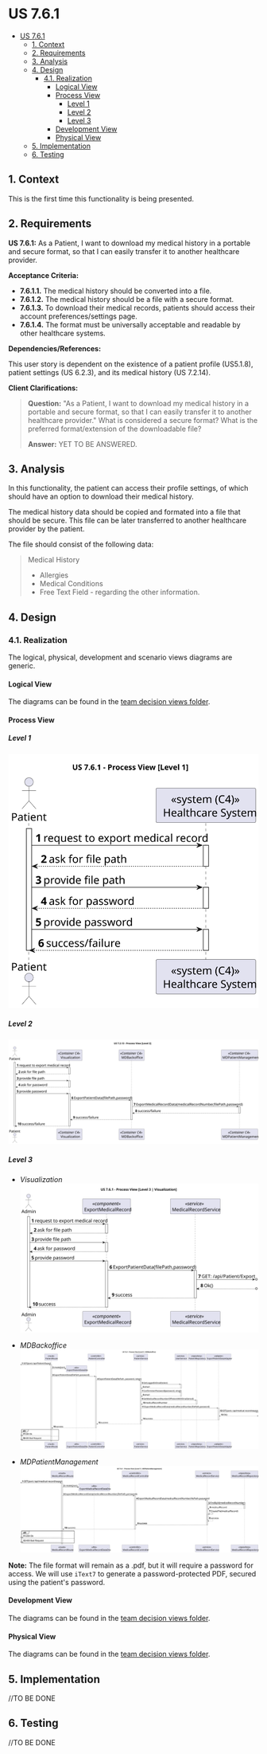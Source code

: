 # US 7.6.1

<!-- TOC -->
- [US 7.6.1](#us-761)
  - [1. Context](#1-context)
  - [2. Requirements](#2-requirements)
  - [3. Analysis](#3-analysis)
  - [4. Design](#4-design)
    - [4.1. Realization](#41-realization)
      - [Logical View](#logical-view)
      - [Process View](#process-view)
        - [Level 1](#level-1)
        - [Level 2](#level-2)
        - [Level 3](#level-3)
      - [Development View](#development-view)
      - [Physical View](#physical-view)
  - [5. Implementation](#5-implementation)
  - [6. Testing](#6-testing)
<!-- TOC -->


## 1. Context

This is the first time this functionality is being presented.

## 2. Requirements

**US 7.6.1:** As a Patient, I want to download my medical history in a portable and secure format, so that I can easily transfer it to another healthcare provider.

**Acceptance Criteria:**

- **7.6.1.1.** The medical history should be converted into a file.
- **7.6.1.2.** The medical history should be a file with a secure format.
- **7.6.1.3.** To download their medical records, patients should access their account preferences/settings page.
- **7.6.1.4.** The format must be universally acceptable and readable by other healthcare systems.

**Dependencies/References:**

This user story is dependent on the existence of a patient profile (US5.1.8), patient settings (US 6.2.3), and its medical history (US 7.2.14).

**Client Clarifications:**

> **Question:** "As a Patient, I want to download my medical history in a portable and secure format, so that I can easily transfer it to another healthcare provider."
> What is considered a secure format?
> What is the preferred format/extension of the downloadable file?
>
> **Answer:** YET TO BE ANSWERED.


## 3. Analysis

In this functionality, the patient can access their profile settings, of which should have an option to download their
medical history.

The medical history data should be copied and formated into a file that should be secure. This file can be later transferred
to another healthcare provider by the patient.

The file should consist of the following data:

> Medical History
>   * Allergies
>   * Medical Conditions
>   * Free Text Field - regarding the other information.

## 4. Design

### 4.1. Realization

The logical, physical, development and scenario views diagrams are generic.

#### Logical View

The diagrams can be found in the [team decision views folder](../../team-decisions/views/general-views.md#1-logical-view).

#### Process View

##### Level 1

![Process View - Level 1](diagrams/level-1-process-view.svg)

##### Level 2

![Process View - Level 2](diagrams/level-2-process-view.svg)

##### Level 3

- _Visualization_<br>
![Process View - Level 3](diagrams/level-3-process-view-visualization.svg)

- _MDBackoffice_<br>
![Process View - Level 3](diagrams/level-3-process-view-mdbackoffice.svg)
- _MDPatientManagement_<br>
![Process View - Level 3](diagrams/level-3-process-view-mdpatientmanagement.svg)

**Note:**  The file format will remain as a .pdf, but it will require a password for access. We will use `iText7` to generate a password-protected PDF, secured using the patient's password.

#### Development View

The diagrams can be found in the [team decision views folder](../../team-decisions/views/general-views.md#3-development-view).

#### Physical View

The diagrams can be found in the [team decision views folder](../../team-decisions/views/general-views.md#4-physical-view).
## 5. Implementation

//TO BE DONE

## 6. Testing

//TO BE DONE